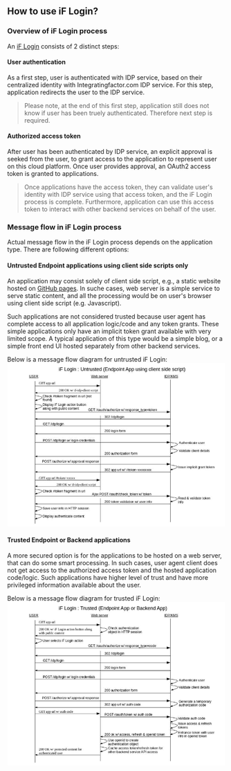 ## How to use iF Login?

### Overview of iF Login process
An [iF Login](https://github.com/Integratingfactor/faq/blob/master/if-login/How%20is%20iF%20Login%20different%20from%20classic%20login.md) consists of 2 distinct steps:

#### User authentication
As a first step, user is authenticated with IDP service, based on their centralized identity with Integratingfactor.com IDP service. For this step, application redirects the user to the IDP service.  
> Please note, at the end of this first step, application still does not know if user has been truely authenticated. Therefore next step is required.

#### Authorized access token
After user has been authenticated by IDP service, an explicit approval is seeked from the user, to grant access to the application to represent user on this cloud platform. Once user provides approval, an OAuth2 access token is granted to applications.  
> Once applications have the access token, they can validate user's identity with IDP service using that access token, and the iF Login process is complete. Furthermore, application can use this access token to interact with other backend services on behalf of the user.

### Message flow in iF Login process
Actual message flow in the iF Login process depends on the application type. There are following different options:
#### Untrusted Endpoint applications using client side scripts only
An application may consist solely of client side script, e.g., a static website hosted on [GitHub pages](https://pages.github.com/). In suche cases, web server is a simple service to serve static content, and all the processing would be on user's browser using client side script (e.g. Javascript).

Such applications are not considered trusted because user agent has complete access to all application logic/code and any token grants. These simple applications only have an implicit token grant available with very limited scope. A typical application of this type would be a simple blog, or a simple front end UI hosted separately from other backend services.

Below is a message flow diagram for untrusted iF Login:
![iF Login : Untrusted](https://github.com/Integratingfactor/faq/blob/master/if-login/images/iF-Login-untrusted.jpg)

#### Trusted Endpoint or Backend applications
A more secured option is for the applications to be hosted on a web server, that can do some smart processing. In such cases, user agent client does not get access to the authorized access token and the hosted application code/logic. Such applications have higher level of trust and have more privileged information available about the user.

Below is a message flow diagram for trusted iF Login:
![iF Login : Trusted](https://github.com/Integratingfactor/faq/blob/master/if-login/images/iF-Login-trusted.jpg)
